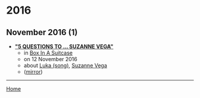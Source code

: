 # 2016

## November 2016 (1)

 - [**"5 QUESTIONS TO … SUZANNE VEGA"**](http://www.boxinasuitcase.com/en/books-en/5-questions-to-suzanne-vega-405048/)
    - in [Box In A Suitcase](../../../publications/a-e/box-in-a-suitcase/index.md)
    - on 12 November 2016
    - about [Luka (song)](../../../topics/song/luka/index.md), [Suzanne Vega](../../../topics/suzanne-vega/index.md)
    - ([mirror](https://web.archive.org/web/*/http://www.boxinasuitcase.com/en/books-en/5-questions-to-suzanne-vega-405048/))

----

[Home](../index.md)

